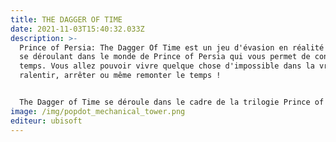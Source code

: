 ```yaml
---
title: THE DAGGER OF TIME
date: 2021-11-03T15:40:32.033Z
description: >-
  Prince of Persia: The Dagger Of Time est un jeu d'évasion en réalité virtuelle
  se déroulant dans le monde de Prince of Persia qui vous permet de contrôler le
  temps. Vous allez pouvoir vivre quelque chose d'impossible dans la vraie vie :
  ralentir, arrêter ou même remonter le temps !


  The Dagger of Time se déroule dans le cadre de la trilogie Prince of Persia (Sands of Time, Warrior Within, The Two Thrones). Les joueurs sont convoqués à la Forteresse du Temps par Kaileena pour arrêter un mage maléfique. Kaileena restaure et donne le poignard du temps aux joueurs afin qu'ils puissent atteindre la chambre du sablier et l'utiliser pour arrêter les mages.
image: /img/popdot_mechanical_tower.png
editeur: ubisoft
---
```

